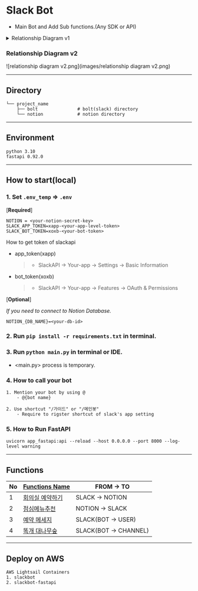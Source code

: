 # Slack Bot


* Main Bot and Add Sub functions.(Any SDK or API)
<details>
<summary>Relationship Diagram v1</summary>

![relationship diagram v1.png](images/relationship diagram v1.png)  
</details>

### Relationship Diagram v2
![relationship diagram v2.png](images/relationship diagram v2.png) 



---

## Directory
~~~
└── project_name
    ├── bolt               # bolt(slack) directory
    └── notion             # notion directory
~~~



---

## Environment
~~~
python 3.10
fastapi 0.92.0
~~~

---

## How to start(local)


### 1. Set `.env_temp` => `.env`

[**Required**]
~~~
NOTION = <your-notion-secret-key>
SLACK_APP_TOKEN=xapp-<your-app-level-token>
SLACK_BOT_TOKEN=xoxb-<your-bot-token>
~~~
How to get token of slackapi
  * app_token(xapp)
    >* SlackAPI -> Your-app -> Settings -> Basic Information
  * bot_token(xoxb)
    >* SlackAPI -> Your-app -> Features -> OAuth & Permissions

[**Optional**]

_If you need to connect to Notion Database._
~~~
NOTION_{DB_NAME}=<your-db-id>
~~~

### 2. Run `pip install -r requirements.txt` in terminal.
    
    
### 3. Run `python main.py` in terminal or IDE.

* <main.py>  process is temporary.
    
### 4. How to call your bot
    1. Mention your bot by using @
        - @{bot name}

    2. Use shortcut "/가이드" or "/메인봇"
        - Require to rigster shortcut of slack's app setting


### 5. How to Run FastAPI
~~~
uvicorn app_fastapi:api --reload --host 0.0.0.0 --port 8000 --log-level warning
~~~

---
## Functions

| No  | [Functions Name](https://github.com/IT-HONGREAT/slack_bot/blob/689ee759238e79d0058e82407cad57fdbe8d8264/bolt/actions.py) | FROM -> TO            |
|-----|--------------------------------------------------------------------------------------------------------------------------|-----------------------|
| 1   | [회의실 예약하기](https://github.com/IT-HONGREAT/slack_bot/blob/689ee759238e79d0058e82407cad57fdbe8d8264/bolt/actions.py#L70)   | SLACK -> NOTION       |                            
| 2   | [점심메뉴추천](https://github.com/IT-HONGREAT/slack_bot/blob/689ee759238e79d0058e82407cad57fdbe8d8264/bolt/actions.py#L140)    | NOTION -> SLACK       |
| 3   | [예약 메세지](https://github.com/IT-HONGREAT/slack_bot/blob/dd37adfdb10301ab3b56cd2e77b9d5825eed15ab/bolt/actions.py#L201)    | SLACK(BOT -> USER)    |
| 4   | [똑개 대나무숲](https://github.com/IT-HONGREAT/slack_bot/blob/689ee759238e79d0058e82407cad57fdbe8d8264/bolt/actions.py#L175)   | SLACK(BOT -> CHANNEL) |


---
## Deploy on AWS
~~~
AWS Lightsail Containers
1. slackbot
2. slackbot-fastapi
~~~